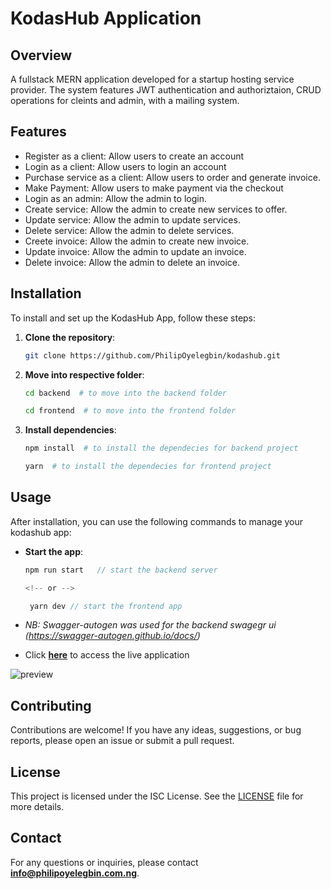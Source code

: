 # KodasHub Application

## Overview
A fullstack MERN application developed for a startup hosting service provider. The system features JWT authentication and authoriztaion, CRUD operations for cleints and admin, with a mailing system.

## Features
- Register as a client: Allow users to create an account
- Login as a client: Allow users to login an account
- Purchase service as a client: Allow users to order and generate invoice.
- Make Payment: Allow users to make payment via the checkout
- Login as an admin: Allow the admin to login.
- Create service: Allow the admin to create new services to offer.
- Update service: Allow the admin to update services.
- Delete service: Allow the admin to delete services.
- Creete invoice: Allow the admin to create new invoice.
- Update invoice: Allow the admin to update an invoice.
- Delete invoice: Allow the admin to delete an invoice.

## Installation
To install and set up the KodasHub App, follow these steps:

1. **Clone the repository**:
   ```bash
   git clone https://github.com/PhilipOyelegbin/kodashub.git
   ```

2. **Move into respective folder**:
   ```bash
   cd backend  # to move into the backend folder

   cd frontend  # to move into the frontend folder
   ```
3. **Install dependencies**:
   ```bash
   npm install  # to install the dependecies for backend project

   yarn  # to install the dependecies for frontend project
   ```

## Usage
After installation, you can use the following commands to manage your kodashub app:

- **Start the app**:
  ```javascript
  npm run start   // start the backend server

  <!-- or -->

   yarn dev // start the frontend app
  ```

- _NB: Swagger-autogen was used for the backend swagegr ui (https://swagger-autogen.github.io/docs/)_

- Click **[here](https://kodashub.netlify.app)** to access the live application

![preview](./preview.png)

## Contributing
Contributions are welcome! If you have any ideas, suggestions, or bug reports, please open an issue or submit a pull request.

## License
This project is licensed under the ISC License. See the [LICENSE](LICENSE) file for more details.

## Contact
For any questions or inquiries, please contact **[info@philipoyelegbin.com.ng](mailto:info@philipoyelegbin.com.ng)**.
